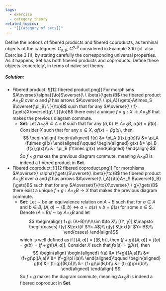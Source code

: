 ```yaml
---
tags:
  - exercise
  - category_theory
related topics:
  - "[[Category of sets]]"
---
```

Define the notions of fibered products and fibered coproducts, as terminal objects of the categories $C_{α,β}$, $C^{α,β}$ considered in Example 3.10 (cf. also Exercise 3.11), by stating carefully the corresponding universal properties. As it happens, Set has both fibered products and coproducts. Define these objects ‘concretely’, in terms of naïve set theory.
##### Solution:
- Fibered product:
	![[12 fibered product.png]]
	For morphisms $A\overset{\alpha}{\to}S\overset{\ \ \beta}{\gets}B$ the fibered product $A\times_S B$ over $\alpha$ and $\beta$ has arrows $A\overset{\ \ \pi_A}{\gets}A\times_S B\overset{\pi_B\ \ }{\to}B$ such that for any $A\overset{\ \ f}{\gets}X\overset{g\ \ }{\to}B$ there exist a unique $f\times g:X \to A\times_S B$ that makes the previous diagram commute.
	- $\mathbf{Set}$:
		Let $A\times_S B \subset A\times B$ such that for any $(a,b)\in A\times_S B$, $\alpha(a)=\beta(b)$. Consider $X$ such that for any $x\in X$, $\alpha f (x)=\beta g(x)$, then$$
		\begin{align}
			\begin{aligned}
				f(x) &= \pi_A (f(x),g(x))\\
				&= \pi_A (f\times g)(x)
			\end{aligned}\qquad
			\begin{aligned}
				g(x) &= \pi_B (f(x),g(x))\\
				&= \pi_B (f\times g)(x)
			\end{aligned}
		\end{align}
		$$So $f\times g$ makes the previous diagram commute, meaning $A\times_S B$ is indeed a fibered product in $\mathbf{Set}$.
- Fibered coproduct:
	![[12 fibered coproduct.png]]
	For morphisms $A\overset{\ \alpha}{\gets}S\overset{\ \beta}{\to}B$ the fibered product $A+_S B$ over $\alpha$ and $\beta$ has arrows $A\overset{\ i_A}{\to}A+_S B\overset{i_B}{\gets}B$ such that for any $A\overset{f}{\to}X\overset{\ \ g}{\gets}B$ there exist a unique $f+g:A+_S B \to X$ that makes the previous diagram commute.
	- $\mathbf{Set}$:
		Let $\sim$ be an equivalence relation on $A+B$ such that for $a\in A$ and $b\in B$, $(A,a)\sim (B,b) \iff a=\alpha(s) \land b=\beta(s)$ for some $s\in S$. Denote $(A+B)/\!\!\sim$ by $A+_S B$ and let$$
		\begin{align}
			f+g: (A+B)/\!\!\sim &\to X\\
			[(Y, y)] &\mapsto 
			\begin{cases}
				f(y) &\text{if $Y= A$}\\
				g(y) &\text{if $Y= B$}\\
			\end{cases}
		\end{align}$$which is well defined as if $[(A,a)]=[(B,b)]$, then $(f+g)[(A,a)]=f(a)=g(b)=(f+g)[(A,a)]$. Consider $X$ such that $f\alpha(s)= g\beta(s)$, then$$
		\begin{align}
			\begin{aligned}
				f(a) &= (f+g)[(A,a)]\\
				&= (f+g)\pi(A,a)\\
				&= (f+g)\pi i(a)\\
			\end{aligned}\qquad
			\begin{aligned}
				g(b) &= (f+g)[(B,b)]\\
				&= (f+g)\pi(B,b)\\
				&= (f+g)\pi i(b)\\
			\end{aligned}
		\end{align}
			$$So $f+g$ makes the diagram commute, meaning $A+_S B$ is indeed a fibered coproduct in $\mathbf{Set}$.